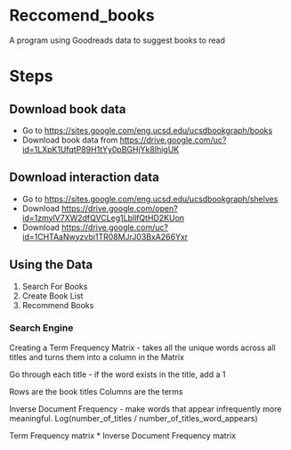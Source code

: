 # Reccomend_books
A program using Goodreads data to suggest books to read

# Steps

## Download book data
* Go to https://sites.google.com/eng.ucsd.edu/ucsdbookgraph/books
* Download book data from https://drive.google.com/uc?id=1LXpK1UfqtP89H1tYy0pBGHjYk8IhigUK

## Download interaction data
* Go to https://sites.google.com/eng.ucsd.edu/ucsdbookgraph/shelves
* Download https://drive.google.com/open?id=1zmylV7XW2dfQVCLeg1LbllfQtHD2KUon
* Download https://drive.google.com/uc?id=1CHTAaNwyzvbi1TR08MJrJ03BxA266Yxr

## Using the Data

1) Search For Books
2) Create Book List
3) Recommend Books

### Search Engine

Creating a Term Frequency Matrix - takes all the unique words across all titles and turns them into a column in the Matrix

Go through each title - if the word exists in the title, add a 1

Rows are the book titles
Columns are the terms

Inverse Document Frequency - make words that appear infrequently more meaningful.
Log(number_of_titles / number_of_titles_word_appears)

Term Frequency matrix * Inverse Document Frequency matrix

